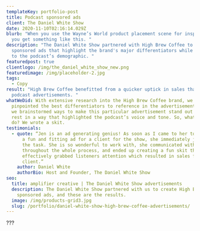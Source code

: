 ```yaml
---
templateKey: portfolio-post
title: Podcast sponsored ads
client: The Daniel White Show
date: 2020-11-10T02:16:14.029Z
blurb: "When you use the Wayne’s World product placement scene for inspiration,
  you get something like this. "
description: "The Daniel White Show partnered with High Brew Coffee to create
  sponsored ads that highlight the brand's major differentiators while aligning
  to the podcast’s demographic. "
featuredpost: true
clientlogo: /img/the_daniel_white_show_new.png
featuredimage: /img/placeholder-2.jpg
tags:
  - Copy
result: "High Brew Coffee benefitted from a quicker uptick in sales than other
  podcast advertisements. "
whatWeDid: With extensive research into the High Brew Coffee brand, we first
  pinpointed the best differentiators to reference in the advertisement. Then,
  we brainstormed ways to make this particular advertisement stand out among the
  rest in a way that highlighted the podcast’s voice and tone. So, what did we
  do? We wrote a skit.
testimonials:
  - quote: “Jen is an ad generating genius! As soon as I came to her to help create
      a fun and fitting ad for a client for the show, she immediately jumped to
      the task. She is so wonderful to work with, she communicated with me
      throughout the whole process, and ended up creating a fun skit that
      effectively grabbed listeners attention which resulted in sales for the
      client.”
    author: Daniel White
    authorBio: Host and Founder, The Daniel White Show
seo:
  title: amplifier creative | The Daniel White Show advertisements
  description: The Daniel White Show partnered with us to create High Brew Coffee
    sponsored ads, and these are the results.
  image: /img/products-grid3.jpg
  slug: /portfolio/daniel-white-show-high-brew-coffee-advertisements/
---
```

???